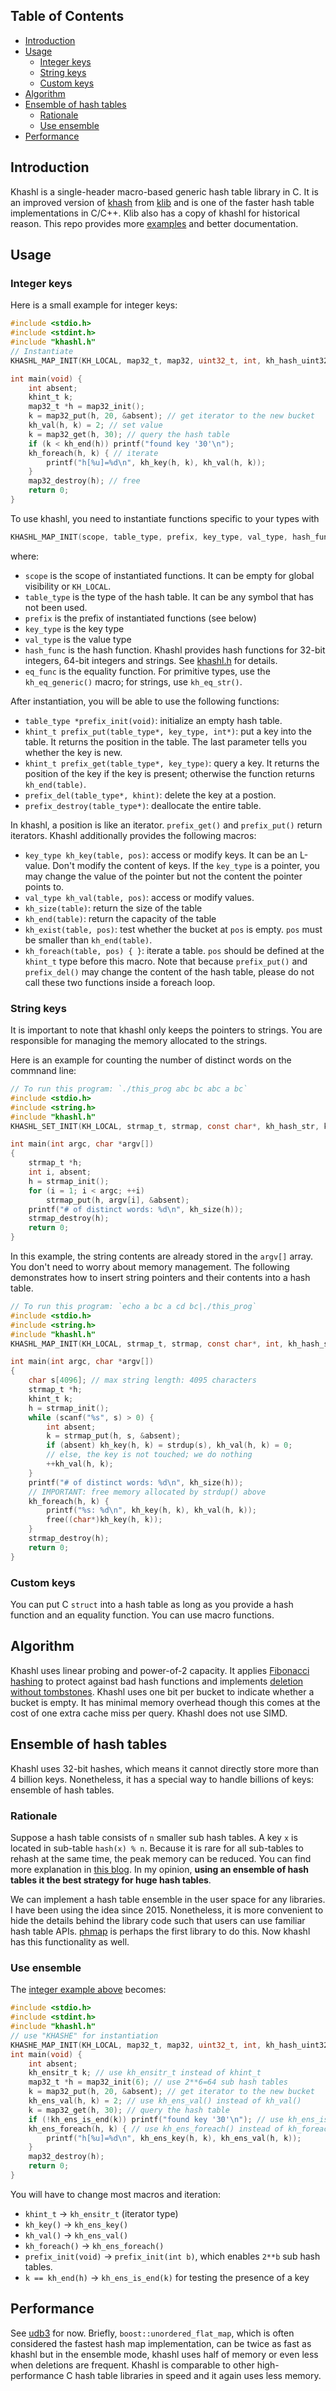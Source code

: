 ## Table of Contents

- [Introduction](#intro)
- [Usage](#use)
  - [Integer keys](#int)
  - [String keys](#str)
  - [Custom keys](#custom)
- [Algorithm](#algo)
- [Ensemble of hash tables](#ensemble)
  - [Rationale](#rationale)
  - [Use ensemble](#use-ens)
- [Performance](#perf)

## <a name="intro"></a>Introduction

Khashl is a single-header macro-based generic hash table library in C. It is an
improved version of [khash][khash] from [klib][klib] and is one of the faster
hash table implementations in C/C++. Klib also has a copy of khashl for
historical reason. This repo provides more [examples][ex] and better
documentation.

## <a name="use"></a>Usage

### <a name="int"></a>Integer keys

Here is a small example for integer keys:
```c
#include <stdio.h>
#include <stdint.h>
#include "khashl.h"
// Instantiate
KHASHL_MAP_INIT(KH_LOCAL, map32_t, map32, uint32_t, int, kh_hash_uint32, kh_eq_generic)

int main(void) {
    int absent;
    khint_t k;
    map32_t *h = map32_init();
    k = map32_put(h, 20, &absent); // get iterator to the new bucket
    kh_val(h, k) = 2; // set value
    k = map32_get(h, 30); // query the hash table
    if (k < kh_end(h)) printf("found key '30'\n");
    kh_foreach(h, k) { // iterate
        printf("h[%u]=%d\n", kh_key(h, k), kh_val(h, k));
    }
    map32_destroy(h); // free
    return 0;
}
```

To use khashl, you need to instantiate functions specific to your types with
```c
KHASHL_MAP_INIT(scope, table_type, prefix, key_type, val_type, hash_func, eq_func)
```
where:
 * `scope` is the scope of instantiated functions. It can be empty for global
   visibility or `KH_LOCAL`.
 * `table_type` is the type of the hash table. It can be any symbol that has not
   been used.
 * `prefix` is the prefix of instantiated functions (see below)
 * `key_type` is the key type
 * `val_type` is the value type
 * `hash_func` is the hash function. Khashl provides hash functions for 32-bit
   integers, 64-bit integers and strings. See [khashl.h][khashl.h] for details.
 * `eq_func` is the equality function. For primitive types, use the
   `kh_eq_generic()` macro; for strings, use `kh_eq_str()`.

After instantiation, you will be able to use the following functions:
 * `table_type *prefix_init(void)`: initialize an empty hash table.
 * `khint_t prefix_put(table_type*, key_type, int*)`: put a key into the
   table. It returns the position in the table. The last parameter tells you
   whether the key is new.
 * `khint_t prefix_get(table_type*, key_type)`: query a key. It returns
   the position of the key if the key is present; otherwise the function
   returns `kh_end(table)`.
 * `prefix_del(table_type*, khint)`: delete the key at a postion.
 * `prefix_destroy(table_type*)`: deallocate the entire table.

In khashl, a position is like an iterator. `prefix_get()` and `prefix_put()`
return iterators. Khashl additionally provides the following macros:
 * `key_type kh_key(table, pos)`: access or modify keys. It can be an L-value.
   Don't modify the content of keys. If the `key_type` is a pointer, you may
   change the value of the pointer but not the content the pointer points to.
 * `val_type kh_val(table, pos)`: access or modify values.
 * `kh_size(table)`: return the size of the table
 * `kh_end(table)`: return the capacity of the table
 * `kh_exist(table, pos)`: test whether the bucket at `pos` is empty. `pos`
   must be smaller than `kh_end(table)`.
 * `kh_foreach(table, pos) { }`: iterate a table. `pos` should be defined at the
   `khint_t` type before this macro. Note that because `prefix_put()` and
   `prefix_del()` may change the content of the hash table, please do not call
   these two functions inside a foreach loop.

### <a name="str"></a>String keys

It is important to note that khashl only keeps the pointers to strings. You are
responsible for managing the memory allocated to the strings.

Here is an example for counting the number of distinct words on the commnand
line:
```c
// To run this program: `./this_prog abc bc abc a bc`
#include <stdio.h>
#include <string.h>
#include "khashl.h"
KHASHL_SET_INIT(KH_LOCAL, strmap_t, strmap, const char*, kh_hash_str, kh_eq_str)

int main(int argc, char *argv[])
{
    strmap_t *h;
    int i, absent;
    h = strmap_init();
    for (i = 1; i < argc; ++i)
        strmap_put(h, argv[i], &absent);
    printf("# of distinct words: %d\n", kh_size(h));
    strmap_destroy(h);
    return 0;
}
```
In this example, the string contents are already stored in the `argv[]` array.
You don't need to worry about memory management. The following demonstrates
how to insert string pointers and their contents into a hash table.
```c
// To run this program: `echo a bc a cd bc|./this_prog`
#include <stdio.h>
#include <string.h>
#include "khashl.h"
KHASHL_MAP_INIT(KH_LOCAL, strmap_t, strmap, const char*, int, kh_hash_str, kh_eq_str)

int main(int argc, char *argv[])
{
    char s[4096]; // max string length: 4095 characters
    strmap_t *h;
    khint_t k;
    h = strmap_init();
    while (scanf("%s", s) > 0) {
        int absent;
        k = strmap_put(h, s, &absent);
        if (absent) kh_key(h, k) = strdup(s), kh_val(h, k) = 0;
        // else, the key is not touched; we do nothing
        ++kh_val(h, k);
    }
    printf("# of distinct words: %d\n", kh_size(h));
    // IMPORTANT: free memory allocated by strdup() above
    kh_foreach(h, k) {
        printf("%s: %d\n", kh_key(h, k), kh_val(h, k));
        free((char*)kh_key(h, k));
    }
    strmap_destroy(h);
    return 0;
}
```

### <a name="custom"></a>Custom keys

You can put C `struct` into a hash table as long as you provide a hash function
and an equality function. You can use macro functions.

## <a name="algo"></a>Algorithm

Khashl uses linear probing and power-of-2 capacity. It applies [Fibonacci
hashing][fib-hash] to protect against bad hash functions and implements
[deletion without tombstones][no-tombstone]. Khashl uses one bit per bucket
to indicate whether a bucket is empty. It has minimal memory overhead though
this comes at the cost of one extra cache miss per query. Khashl does not use
SIMD.

## <a name="ensemble"></a>Ensemble of hash tables

Khashl uses 32-bit hashes, which means it cannot directly store more than 4
billion keys. Nonetheless, it has a special way to handle billions of keys:
ensemble of hash tables.

### <a name="rationale"></a>Rationale

Suppose a hash table consists of `n` smaller sub hash tables. A key `x` is
located in sub-table `hash(x) % n`. Because it is rare for all sub-tables to
rehash at the same time, the peak memory can be reduced. You can find more
explanation in [this blog][ensemble]. In my opinion, **using an ensemble of
hash tables it the best strategy for huge hash tables**.

We can implement a hash table ensemble in the user space for any libraries. I
have been using the idea since 2015. Nonetheless, it is more convenient to
hide the details behind the library code such that users can use familiar hash
table APIs. [phmap][phmap] is perhaps the first library to do this. Now khashl
has this functionality as well.

### <a name="use-ens"></a>Use ensemble

The [integer example above](#int) becomes:
```c
#include <stdio.h>
#include <stdint.h>
#include "khashl.h"
// use "KHASHE" for instantiation
KHASHE_MAP_INIT(KH_LOCAL, map32_t, map32, uint32_t, int, kh_hash_uint32, kh_eq_generic)
int main(void) {
    int absent;
    kh_ensitr_t k; // use kh_ensitr_t instead of khint_t
    map32_t *h = map32_init(6); // use 2**6=64 sub hash tables
    k = map32_put(h, 20, &absent); // get iterator to the new bucket
    kh_ens_val(h, k) = 2; // use kh_ens_val() instead of kh_val()
    k = map32_get(h, 30); // query the hash table
    if (!kh_ens_is_end(k)) printf("found key '30'\n"); // use kh_ens_is_end()
    kh_ens_foreach(h, k) { // use kh_ens_foreach() instead of kh_foreach()
        printf("h[%u]=%d\n", kh_ens_key(h, k), kh_ens_val(h, k));
    }
    map32_destroy(h);
    return 0;
}
```
You will have to change most macros and iteration:
 * `khint_t` &#8594; `kh_ensitr_t` (iterator type)
 * `kh_key()` &#8594; `kh_ens_key()`
 * `kh_val()` &#8594; `kh_ens_val()`
 * `kh_foreach()` &#8594; `kh_ens_foreach()`
 * `prefix_init(void)` &#8594; `prefix_init(int b)`, which enables `2**b` sub hash tables.
 * `k == kh_end(h)` &#8594; `kh_ens_is_end(k)` for testing the presence of a key

## <a name="perf"></a>Performance

See [udb3][udb3] for now. Briefly, `boost::unordered_flat_map`, which is often
considered the fastest hash map implementation, can be twice as fast as khashl
but in the ensemble mode, khashl uses half of memory or even less when
deletions are frequent. Khashl is comparable to other high-performance C hash
table libraries in speed and it again uses less memory.

[klib]: https://github.com/attractivechaos/klib
[khash]: https://github.com/attractivechaos/klib/blob/master/khash.h
[ex]: https://github.com/attractivechaos/khashl/tree/main/examples
[khashl.h]: https://github.com/attractivechaos/khashl/blob/main/khashl.h
[fib-hash]: https://probablydance.com/2018/06/16/fibonacci-hashing-the-optimization-that-the-world-forgot-or-a-better-alternative-to-integer-modulo/
[no-tombstone]: https://attractivechaos.wordpress.com/2019/12/28/deletion-from-hash-tables-without-tombstones/
[ensemble]: https://greg7mdp.github.io/parallel-hashmap/
[phmap]: https://github.com/greg7mdp/parallel-hashmap
[udb3]: https://github.com/attractivechaos/udb3/

